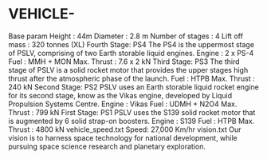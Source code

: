 # VEHICLE-
Base param
Height        : 44m
Diameter        : 2.8 m
Number of stages    : 4
Lift off mass    : 320 tonnes (XL)
Fourth Stage: PS4
The PS4 is the uppermost stage of PSLV, comprising of two Earth storable liquid engines.
Engine    : 2 x PS-4
Fuel        : MMH + MON
Max. Thrust    : 7.6 x 2 kN
Third Stage: PS3
The third stage of PSLV is a solid rocket motor that provides the upper stages high thrust after the atmospheric phase of the launch.
Fuel        : HTPB
Max. Thrust    : 240 kN
Second Stage: PS2
PSLV uses an Earth storable liquid rocket engine for its second stage, know as the Vikas engine, developed by Liquid Propulsion Systems Centre.
Engine    : Vikas
Fuel        : UDMH + N2O4
Max. Thrust    : 799 kN
First Stage: PS1
PSLV uses the S139 solid rocket motor that is augmented by 6 solid strap-on boosters.
Engine    : S139
Fuel        : HTPB
Max. Thrust    : 4800 kN
vehicle_speed.txt
Speed: 27,000 Km/hr
vision.txt
Our vision is to harness space technology for national development, while pursuing space science research and planetary exploration.
